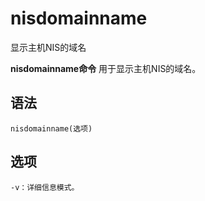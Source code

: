 # nisdomainname

显示主机NIS的域名


**nisdomainname命令** 用于显示主机NIS的域名。

##  语法

```
nisdomainname(选项)
```

##  选项

```
-v：详细信息模式。
```


